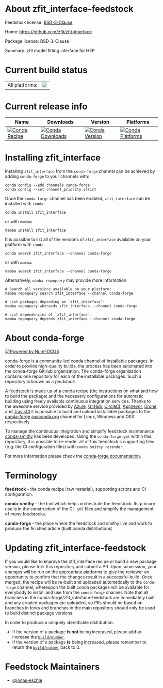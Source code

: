 About zfit_interface-feedstock
==============================

Feedstock license: [BSD-3-Clause](https://github.com/conda-forge/zfit_interface-feedstock/blob/main/LICENSE.txt)

Home: https://github.com/zfit/zfit-interface

Package license: BSD-3-Clause

Summary: zfit model fitting interface for HEP

Current build status
====================


<table><tr><td>All platforms:</td>
    <td>
      <a href="https://dev.azure.com/conda-forge/feedstock-builds/_build/latest?definitionId=19849&branchName=main">
        <img src="https://dev.azure.com/conda-forge/feedstock-builds/_apis/build/status/zfit_interface-feedstock?branchName=main">
      </a>
    </td>
  </tr>
</table>

Current release info
====================

| Name | Downloads | Version | Platforms |
| --- | --- | --- | --- |
| [![Conda Recipe](https://img.shields.io/badge/recipe-zfit_interface-green.svg)](https://anaconda.org/conda-forge/zfit_interface) | [![Conda Downloads](https://img.shields.io/conda/dn/conda-forge/zfit_interface.svg)](https://anaconda.org/conda-forge/zfit_interface) | [![Conda Version](https://img.shields.io/conda/vn/conda-forge/zfit_interface.svg)](https://anaconda.org/conda-forge/zfit_interface) | [![Conda Platforms](https://img.shields.io/conda/pn/conda-forge/zfit_interface.svg)](https://anaconda.org/conda-forge/zfit_interface) |

Installing zfit_interface
=========================

Installing `zfit_interface` from the `conda-forge` channel can be achieved by adding `conda-forge` to your channels with:

```
conda config --add channels conda-forge
conda config --set channel_priority strict
```

Once the `conda-forge` channel has been enabled, `zfit_interface` can be installed with `conda`:

```
conda install zfit_interface
```

or with `mamba`:

```
mamba install zfit_interface
```

It is possible to list all of the versions of `zfit_interface` available on your platform with `conda`:

```
conda search zfit_interface --channel conda-forge
```

or with `mamba`:

```
mamba search zfit_interface --channel conda-forge
```

Alternatively, `mamba repoquery` may provide more information:

```
# Search all versions available on your platform:
mamba repoquery search zfit_interface --channel conda-forge

# List packages depending on `zfit_interface`:
mamba repoquery whoneeds zfit_interface --channel conda-forge

# List dependencies of `zfit_interface`:
mamba repoquery depends zfit_interface --channel conda-forge
```


About conda-forge
=================

[![Powered by
NumFOCUS](https://img.shields.io/badge/powered%20by-NumFOCUS-orange.svg?style=flat&colorA=E1523D&colorB=007D8A)](https://numfocus.org)

conda-forge is a community-led conda channel of installable packages.
In order to provide high-quality builds, the process has been automated into the
conda-forge GitHub organization. The conda-forge organization contains one repository
for each of the installable packages. Such a repository is known as a *feedstock*.

A feedstock is made up of a conda recipe (the instructions on what and how to build
the package) and the necessary configurations for automatic building using freely
available continuous integration services. Thanks to the awesome service provided by
[Azure](https://azure.microsoft.com/en-us/services/devops/), [GitHub](https://github.com/),
[CircleCI](https://circleci.com/), [AppVeyor](https://www.appveyor.com/),
[Drone](https://cloud.drone.io/welcome), and [TravisCI](https://travis-ci.com/)
it is possible to build and upload installable packages to the
[conda-forge](https://anaconda.org/conda-forge) [anaconda.org](https://anaconda.org/)
channel for Linux, Windows and OSX respectively.

To manage the continuous integration and simplify feedstock maintenance
[conda-smithy](https://github.com/conda-forge/conda-smithy) has been developed.
Using the ``conda-forge.yml`` within this repository, it is possible to re-render all of
this feedstock's supporting files (e.g. the CI configuration files) with ``conda smithy rerender``.

For more information please check the [conda-forge documentation](https://conda-forge.org/docs/).

Terminology
===========

**feedstock** - the conda recipe (raw material), supporting scripts and CI configuration.

**conda-smithy** - the tool which helps orchestrate the feedstock.
                   Its primary use is in the construction of the CI ``.yml`` files
                   and simplify the management of *many* feedstocks.

**conda-forge** - the place where the feedstock and smithy live and work to
                  produce the finished article (built conda distributions)


Updating zfit_interface-feedstock
=================================

If you would like to improve the zfit_interface recipe or build a new
package version, please fork this repository and submit a PR. Upon submission,
your changes will be run on the appropriate platforms to give the reviewer an
opportunity to confirm that the changes result in a successful build. Once
merged, the recipe will be re-built and uploaded automatically to the
`conda-forge` channel, whereupon the built conda packages will be available for
everybody to install and use from the `conda-forge` channel.
Note that all branches in the conda-forge/zfit_interface-feedstock are
immediately built and any created packages are uploaded, so PRs should be based
on branches in forks and branches in the main repository should only be used to
build distinct package versions.

In order to produce a uniquely identifiable distribution:
 * If the version of a package **is not** being increased, please add or increase
   the [``build/number``](https://docs.conda.io/projects/conda-build/en/latest/resources/define-metadata.html#build-number-and-string).
 * If the version of a package **is** being increased, please remember to return
   the [``build/number``](https://docs.conda.io/projects/conda-build/en/latest/resources/define-metadata.html#build-number-and-string)
   back to 0.

Feedstock Maintainers
=====================

* [@jonas-eschle](https://github.com/jonas-eschle/)

